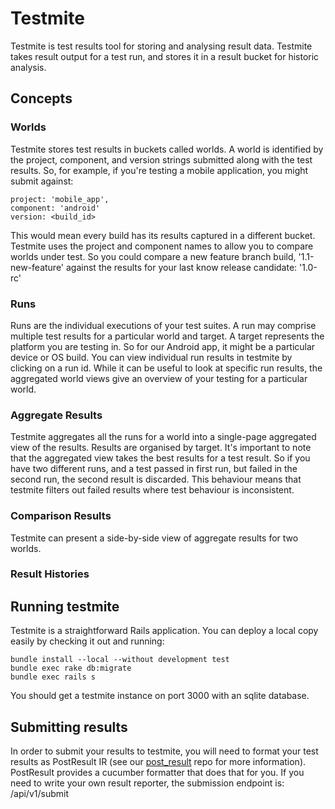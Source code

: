 # Testmite

Testmite is test results tool for storing and analysing result data. Testmite takes result output for a test run, and stores it in a result bucket for historic analysis.

## Concepts

### Worlds

Testmite stores test results in buckets called worlds. A world is identified by the project, component, and version strings submitted along with the test results. So, for example, if you're testing a mobile application, you might submit against:

    project: 'mobile_app',
    component: 'android'
    version: <build_id>

This would mean every build has its results captured in a different bucket. Testmite uses the project and component names to allow you to compare worlds under test. So you could compare a new feature branch build, '1.1-new-feature' against the results for your last know release candidate: '1.0-rc' 

### Runs

Runs are the individual executions of your test suites. A run may comprise multiple test results for a particular world and target. A target represents the platform you are testing in. So for our Android app, it might be a particular device or OS build. You can view individual run results in testmite by clicking on a run id. While it can be useful to look at specific run results, the aggregated world views give an overview of your testing for a particular world.

### Aggregate Results

Testmite aggregates all the runs for a world into a single-page aggregated view of the results. Results are organised by target. It's important to note that the aggregated view takes the best results for a test result. So if you have two different runs, and a test passed in first run, but failed in the second run, the second result is discarded. This behaviour means that testmite filters out failed results where test behaviour is inconsistent.

### Comparison Results

Testmite can present a side-by-side view of aggregate results for two worlds.

### Result Histories



## Running testmite

Testmite is a straightforward Rails application. You can deploy a local copy easily by checking it out and running:

    bundle install --local --without development test
    bundle exec rake db:migrate
    bundle exec rails s

You should get a testmite instance on port 3000 with an sqlite database.

## Submitting results

In order to submit your results to testmite, you will need to format your test results as PostResult IR
(see our [post_result](/bbc-test/post_result) repo for more information). PostResult provides a cucumber formatter that does that for you. If you need to write your own result reporter, the submission endpoint is: /api/v1/submit
